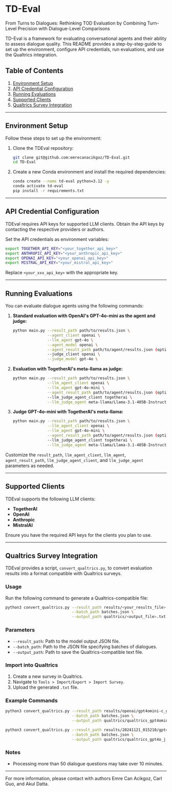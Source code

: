 # TD-Eval
From Turns to Dialogues: Rethinking TOD Evaluation by Combining Turn-Level Precision with Dialogue-Level Comparisons

TD-Eval is a framework for evaluating conversational agents and their ability to assess dialogue quality. This README provides a step-by-step guide to set up the environment, configure API credentials, run evaluations, and use the Qualtrics integration.

## Table of Contents
1. [Environment Setup](#environment-setup)
2. [API Credential Configuration](#api-credential-configuration)
3. [Running Evaluations](#running-evaluations)
4. [Supported Clients](#supported-clients)
5. [Qualtrics Survey Integration](#qualtrics-survey-integration)

---

## Environment Setup
Follow these steps to set up the environment:

1. Clone the TDEval repository:
   ```bash
   git clone git@github.com:emrecanacikgoz/TD-Eval.git
   cd TD-Eval
   ```

2. Create a new Conda environment and install the required dependencies:
   ```bash
   conda create --name td-eval python=3.12 -y
   conda activate td-eval
   pip install -r requirements.txt
   ```

---

## API Credential Configuration
TDEval requires API keys for supported LLM clients. Obtain the API keys by contacting the respective providers or authors.

Set the API credentials as environment variables:
```bash
export TOGETHER_API_KEY="<your_together_api_key>"
export ANTHROPIC_API_KEY="<your_anthropic_api_key>"
export OPENAI_API_KEY="<your_openai_api_key>"
export MISTRAL_API_KEY="<your_mistral_api_key>"
```
Replace `<your_xxx_api_key>` with the appropriate key.

---

## Running Evaluations
You can evaluate dialogue agents using the following commands:

1. **Standard evaluation with OpenAI's GPT-4o-mini as the agent and judge:**
   ```bash
   python main.py --result_path path/to/results.json \
                  --agent_client openai \
                  --llm_agent gpt-4o \
                  --agent_model openai \
                  --agent_result_path path/to/agent/results.json (optional) \
                  --judge_client openai \
                  --judge_model gpt-4o \
   ```

2. **Evaluation with TogetherAI's meta-llama as judge:**
   ```bash
   python main.py --result_path path/to/results.json \
                  --llm_agent_client openai \
                  --llm_agent gpt-4o-mini \
                  --agent_result_path path/to/agent/results.json (optional) \
                  --llm_judge_agent_client togetherai \
                  --llm_judge_agent meta-llama/Llama-3.1-405B-Instruct
   ```

3. **Judge GPT-4o-mini with TogetherAI's meta-llama:**
   ```bash
   python main.py --result_path path/to/results.json \
                  --llm_agent_client openai \
                  --llm_agent gpt-4o-mini \
                  --agent_result_path path/to/agent/results.json (optional) \
                  --llm_judge_agent_client togetherai \
                  --llm_judge_agent meta-llama/Llama-3.1-405B-Instruct-4o
   ```

Customize the `result_path`, `llm_agent_client`, `llm_agent`, `agent_result_path`, `llm_judge_agent_client`, and `llm_judge_agent` parameters as needed.

---

## Supported Clients
TDEval supports the following LLM clients:
- **TogetherAI**
- **OpenAI**
- **Anthropic**
- **MistralAI**

Ensure you have the required API keys for the clients you plan to use.

---

## Qualtrics Survey Integration
TDEval provides a script, `convert_qualtrics.py`, to convert evaluation results into a format compatible with Qualtrics surveys.

### Usage
Run the following command to generate a Qualtrics-compatible file:
```bash
python3 convert_qualtrics.py --result_path results/<your_results_file>.json \
                             --batch_path batches.json \
                             --output_path qualtrics/<output_file>.txt
```

### Parameters
- `--result_path`: Path to the model output JSON file.
- `--batch_path`: Path to the JSON file specifying batches of dialogues.
- `--output_path`: Path to save the Qualtrics-compatible text file.

### Import into Qualtrics
1. Create a new survey in Qualtrics.
2. Navigate to `Tools > Import/Export > Import Survey`.
3. Upload the generated `.txt` file.

### Example Commands
```bash
python3 convert_qualtrics.py --result_path results/openai/gpt4omini-c_gpt4omini-j.json \
                             --batch_path batches.json \
                             --output_path qualtrics/qualtrics_gpt4omini.txt

python3 convert_qualtrics.py --result_path results/20241121_015210/gpt4o_c-gpt4o_j.json \
                             --batch_path batches.json \
                             --output_path qualtrics/qualtrics_gpt4o_j.txt
```

### Notes
- Processing more than 50 dialogue questions may take over 10 minutes.

---

For more information, please contact with authors Emre Can Acikgoz, Carl Guo, and Akul Datta.
